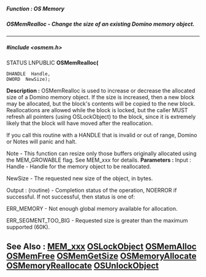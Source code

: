 ##### Function : OS Memory
##### OSMemRealloc - Change the size of an existing Domino memory object.
---
##### #include <osmem.h>
STATUS LNPUBLIC **OSMemRealloc(**

	DHANDLE  Handle,
	DWORD  NewSize);
**Description :**
OSMemRealloc is used to increase or decrease the allocated size of a Domino 
memory object.  If the size is increased, then a new block may be allocated, 
but the block's contents will be copied to the new block. Reallocations are 
allowed while the block is locked, but the caller MUST refresh all pointers 
(using OSLockObject) to the block, since it is extremely likely that the block 
will have moved after the reallocation.

If you call this routine with a HANDLE that is invalid or out of range, Domino 
or Notes will panic and halt.

Note - This function can resize only those buffers originally allocated using 
the MEM_GROWABLE flag.  See MEM_xxx for details.
**Parameters :**
Input :
Handle  -  Handle for the memory object to be reallocated.

NewSize  -  The requested new size of the object, in bytes.

Output :
(routine)  -  Completion status of the operation, NOERROR if successful.  If not successful, then status is one of:

ERR_MEMORY - Not enough global memory available for allocation.

ERR_SEGMENT_TOO_BIG - Requested size is greater than the maximum supported (60K).


**See Also :**
[MEM_xxx](D:/md_files/MEM_xxx.md)
[OSLockObject](D:/md_files/OSLockObject.md)
[OSMemAlloc](D:/md_files/OSMemAlloc.md)
[OSMemFree](D:/md_files/OSMemFree.md)
[OSMemGetSize](D:/md_files/OSMemGetSize.md)
[OSMemoryAllocate](D:/md_files/OSMemoryAllocate.md)
[OSMemoryReallocate](D:/md_files/OSMemoryReallocate.md)
[OSUnlockObject](D:/md_files/OSUnlockObject.md)
---
